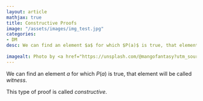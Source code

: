 ```yaml
---
layout: article
mathjax: true
title: Constructive Proofs
image: "/assets/images/img_test.jpg"
categories:
- DM
desc: We can find an element $a$ for which $P(a)$ is true, that element will be called *witness*.
 
imagealt: Photo by <a href="https://unsplash.com/@mangofantasy?utm_source=unsplash&utm_medium=referral&utm_content=creditCopyText">Tim Johnson</a> on <a href="https://unsplash.com/s/photos/logic?utm_source=unsplash&utm_medium=referral&utm_content=creditCopyText">Unsplash</a>
---
```

We can find an element $a$ for which $P(a)$ is true, that element will be called *witness*.

This type of proof is called *constructive*.